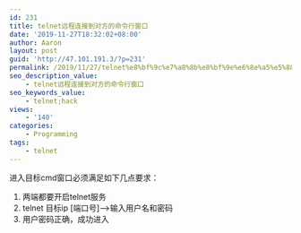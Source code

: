 ```yaml
---
id: 231
title: telnet远程连接到对方的命令行窗口
date: '2019-11-27T18:32:02+08:00'
author: Aaron
layout: post
guid: 'http://47.101.191.3/?p=231'
permalink: /2019/11/27/telnet%e8%bf%9c%e7%a8%8b%e8%bf%9e%e6%8e%a5%e5%88%b0%e5%af%b9%e6%96%b9%e7%9a%84%e5%91%bd%e4%bb%a4%e8%a1%8c%e7%aa%97%e5%8f%a3/
seo_description_value:
    - telnet远程连接到对方的命令行窗口
seo_keywords_value:
    - telnet;hack
views:
    - '140'
categories:
    - Programming
tags:
    - telnet
---
```


进入目标cmd窗口必须满足如下几点要求：

1. 两端都要开启telnet服务
2. telnet 目标ip \[端口号\]——&gt;输入用户名和密码
3. 用户密码正确，成功进入